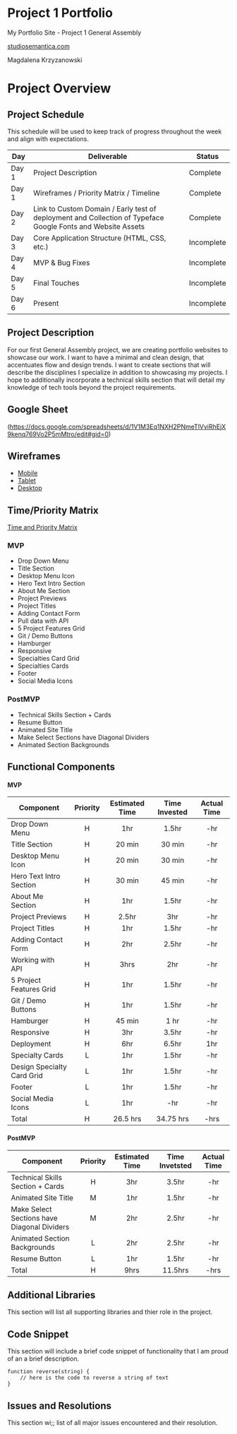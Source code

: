 # Project 1 Portfolio
My Portfolio Site - Project 1 General Assembly

[studiosemantica.com](https://studiosemantica.com)

Magdalena Krzyzanowski

# Project Overview

## Project Schedule

This schedule will be used to keep track of progress throughout the week and align with expectations.  

|  Day | Deliverable | Status
|---|---| ---|
|Day 1| Project Description | Complete
|Day 1| Wireframes / Priority Matrix / Timeline | Complete
|Day 2| Link to Custom Domain / Early test of deployment and Collection of Typeface Google Fonts and Website Assets | Complete
|Day 3| Core Application Structure (HTML, CSS, etc.) | Incomplete
|Day 4| MVP & Bug Fixes | Incomplete
|Day 5| Final Touches | Incomplete
|Day 6| Present | Incomplete


## Project Description

For our first General Assembly project, we are creating portfolio websites to showcase our work. I want to have a minimal and clean design, that accentuates flow and design trends. I want to create sections that will describe the disciplines I specialize in addition to showcasing my projects. I hope to additionally incorporate a technical skills section that will detail my knowledge of tech tools beyond the project requirements.

## Google Sheet

(https://docs.google.com/spreadsheets/d/1V1M3Eq1NXH2PNmeTlVviRhEjX9kenq769Vo2P5mMtro/edit#gid=0) 

## Wireframes

- [Mobile](https://res.cloudinary.com/dinqukx6a/image/upload/v1594621147/Portfolio%20Project/Mobile_x8e5f4.png)
- [Tablet](https://res.cloudinary.com/dinqukx6a/image/upload/v1594621147/Portfolio%20Project/Tablet_h5sjgb.png)
- [Desktop](https://res.cloudinary.com/dinqukx6a/image/upload/v1594621147/Portfolio%20Project/Desktop_j5nkkh.png)


## Time/Priority Matrix 

[Time and Priority Matrix](https://res.cloudinary.com/dinqukx6a/image/upload/v1594644452/Portfolio%20Project/Time-Complexity-Graph/IMG-0557_hoeaiy.jpg)



### MVP

- Drop Down Menu
- Title Section
- Desktop Menu Icon
- Hero Text Intro Section
- About Me Section
- Project Previews
- Project Titles
- Adding Contact Form
- Pull data with API
- 5 Project Features Grid
- Git / Demo Buttons
- Hamburger
- Responsive
- Specialties Card Grid
- Specialties Cards
- Footer
- Social Media Icons

### PostMVP 

- Technical Skills Section + Cards
- Resume Button
- Animated Site Title
- Make Select Sections have Diagonal Dividers
- Animated Section Backgrounds


## Functional Components

#### MVP
| Component | Priority | Estimated Time | Time Invested | Actual Time |
| --- | :---: |  :---: | :---: | :---: |
| Drop Down Menu | H | 1hr | 1.5hr | -hr|
| Title Section | H | 20 min | 30 min | -hr|
| Desktop Menu Icon | H | 20 min | 30 min | -hr|
| Hero Text Intro Section | H | 30 min | 45 min | -hr|
| About Me Section | H | 1hr | 1.5hr | -hr|
| Project Previews | H | 2.5hr | 3hr | -hr|
| Project Titles | H | 1hr | 1.5hr | -hr|
| Adding Contact Form | H | 2hr| 2.5hr | -hr |
| Working with API | H | 3hrs| 2hr | -hr |
| 5 Project Features Grid | H | 1hr | 1.5hr | -hr|
| Git / Demo Buttons | H | 1hr | 1.5hr | -hr|
| Hamburger | H | 45 min | 1 hr | -hr|
| Responsive | H | 3hr | 3.5hr | -hr|
| Deployment| H | 6hr | 6.5hr | 1hr|
| Specialty Cards | L | 1hr | 1.5hr | -hr|
| Design Specialty Card Grid | L | 1hr | 1.5hr | -hr|
| Footer | L | 1hr | 1.5hr | -hr|
| Social Media Icons | L | 1hr | -hr | -hr|
| Total | H | 26.5 hrs| 34.75 hrs | -hrs |

#### PostMVP
| Component | Priority | Estimated Time | Time Invetsted | Actual Time |
| --- | :---: |  :---: | :---: | :---: |
| Technical Skills Section + Cards | H | 3hr | 3.5hr | -hr|
| Animated Site Title | M | 1hr | 1.5hr | -hr|
| Make Select Sections have Diagonal Dividers | M | 2hr | 2.5hr | -hr|
| Animated Section Backgrounds | L | 2hr | 2.5hr | -hr|
| Resume Button | L | 1hr | 1.5hr | -hr|
| Total | H | 9hrs| 11.5hrs | -hrs |

## Additional Libraries
 This section will list all supporting libraries and thier role in the project. 

## Code Snippet

This section will include a brief code snippet of functionality that I am proud of an a brief description.  

```
function reverse(string) {
	// here is the code to reverse a string of text
}
```

## Issues and Resolutions
 This section wi;; list of all major issues encountered and their resolution.
